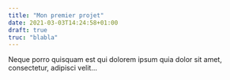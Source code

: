```yaml
---
title: "Mon premier projet"
date: 2021-03-03T14:24:58+01:00
draft: true
truc: "blabla"
---
```


Neque porro quisquam est qui dolorem ipsum quia dolor sit amet, consectetur, adipisci velit...
